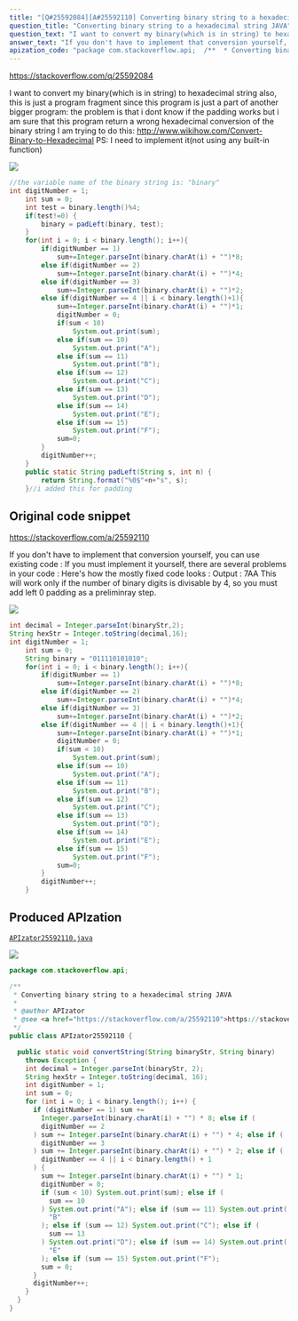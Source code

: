 ```yaml
---
title: "[Q#25592084][A#25592110] Converting binary string to a hexadecimal string JAVA"
question_title: "Converting binary string to a hexadecimal string JAVA"
question_text: "I want to convert my binary(which is in string) to hexadecimal string also, this is just a program fragment since this program is just a part of another bigger program: the problem is that i dont know if the padding works but i am sure that this program return a wrong hexadecimal conversion of the binary string I am trying to do this: http://www.wikihow.com/Convert-Binary-to-Hexadecimal PS: I need to implement it(not using any built-in function)"
answer_text: "If you don't have to implement that conversion yourself, you can use existing code : If you must implement it yourself, there are several problems in your code : Here's how the mostly fixed code looks : Output : 7AA This will work only if the number of binary digits is divisable by 4, so you must add left 0 padding as a preliminray step."
apization_code: "package com.stackoverflow.api;  /**  * Converting binary string to a hexadecimal string JAVA  *  * @author APIzator  * @see <a href=\"https://stackoverflow.com/a/25592110\">https://stackoverflow.com/a/25592110</a>  */ public class APIzator25592110 {    public static void convertString(String binaryStr, String binary)     throws Exception {     int decimal = Integer.parseInt(binaryStr, 2);     String hexStr = Integer.toString(decimal, 16);     int digitNumber = 1;     int sum = 0;     for (int i = 0; i < binary.length(); i++) {       if (digitNumber == 1) sum +=         Integer.parseInt(binary.charAt(i) + \"\") * 8; else if (         digitNumber == 2       ) sum += Integer.parseInt(binary.charAt(i) + \"\") * 4; else if (         digitNumber == 3       ) sum += Integer.parseInt(binary.charAt(i) + \"\") * 2; else if (         digitNumber == 4 || i < binary.length() + 1       ) {         sum += Integer.parseInt(binary.charAt(i) + \"\") * 1;         digitNumber = 0;         if (sum < 10) System.out.print(sum); else if (           sum == 10         ) System.out.print(\"A\"); else if (sum == 11) System.out.print(           \"B\"         ); else if (sum == 12) System.out.print(\"C\"); else if (           sum == 13         ) System.out.print(\"D\"); else if (sum == 14) System.out.print(           \"E\"         ); else if (sum == 15) System.out.print(\"F\");         sum = 0;       }       digitNumber++;     }   } }"
---
```


https://stackoverflow.com/q/25592084

I want to convert my binary(which is in string) to hexadecimal string also, this is just a program fragment since this program is just a part of another bigger program:
the problem is that i dont know if the padding works but i am sure that this program return a wrong hexadecimal conversion of the binary string I am trying to do this:
http://www.wikihow.com/Convert-Binary-to-Hexadecimal
PS: I need to implement it(not using any built-in function)


<div class="code-logo"><img src="/stackoverflow.png" /></div>

```java
//the variable name of the binary string is: "binary"
int digitNumber = 1;
    int sum = 0;
    int test = binary.length()%4;
    if(test!=0) {
        binary = padLeft(binary, test);
    }
    for(int i = 0; i < binary.length(); i++){
        if(digitNumber == 1)
            sum+=Integer.parseInt(binary.charAt(i) + "")*8;
        else if(digitNumber == 2)
            sum+=Integer.parseInt(binary.charAt(i) + "")*4;
        else if(digitNumber == 3)
            sum+=Integer.parseInt(binary.charAt(i) + "")*2;
        else if(digitNumber == 4 || i < binary.length()+1){
            sum+=Integer.parseInt(binary.charAt(i) + "")*1;
            digitNumber = 0;
            if(sum < 10)
                System.out.print(sum);
            else if(sum == 10)
                System.out.print("A");
            else if(sum == 11)
                System.out.print("B");
            else if(sum == 12)
                System.out.print("C");
            else if(sum == 13)
                System.out.print("D");
            else if(sum == 14)
                System.out.print("E");
            else if(sum == 15)
                System.out.print("F");
            sum=0;
        }
        digitNumber++;  
    }
    public static String padLeft(String s, int n) {
        return String.format("%0$"+n+"s", s);
    }//i added this for padding
```


## Original code snippet

https://stackoverflow.com/a/25592110

If you don&#x27;t have to implement that conversion yourself, you can use existing code :
If you must implement it yourself, there are several problems in your code :
Here&#x27;s how the mostly fixed code looks :
Output :
7AA
This will work only if the number of binary digits is divisable by 4, so you must add left 0 padding as a preliminray step.

<div class="code-logo"><img src="/stackoverflow.png" /></div>

```java
int decimal = Integer.parseInt(binaryStr,2);
String hexStr = Integer.toString(decimal,16);
int digitNumber = 1;
    int sum = 0;
    String binary = "011110101010";
    for(int i = 0; i < binary.length(); i++){
        if(digitNumber == 1)
            sum+=Integer.parseInt(binary.charAt(i) + "")*8;
        else if(digitNumber == 2)
            sum+=Integer.parseInt(binary.charAt(i) + "")*4;
        else if(digitNumber == 3)
            sum+=Integer.parseInt(binary.charAt(i) + "")*2;
        else if(digitNumber == 4 || i < binary.length()+1){
            sum+=Integer.parseInt(binary.charAt(i) + "")*1;
            digitNumber = 0;
            if(sum < 10)
                System.out.print(sum);
            else if(sum == 10)
                System.out.print("A");
            else if(sum == 11)
                System.out.print("B");
            else if(sum == 12)
                System.out.print("C");
            else if(sum == 13)
                System.out.print("D");
            else if(sum == 14)
                System.out.print("E");
            else if(sum == 15)
                System.out.print("F");
            sum=0;
        }
        digitNumber++;  
    }
```

## Produced APIzation

[`APIzator25592110.java`](https://github.com/blind-papers/apization-temp-data/raw/main/search/APIzator25592110.java)

<div class="code-logo"><img src="/apizator.png" /></div>

```java
package com.stackoverflow.api;

/**
 * Converting binary string to a hexadecimal string JAVA
 *
 * @author APIzator
 * @see <a href="https://stackoverflow.com/a/25592110">https://stackoverflow.com/a/25592110</a>
 */
public class APIzator25592110 {

  public static void convertString(String binaryStr, String binary)
    throws Exception {
    int decimal = Integer.parseInt(binaryStr, 2);
    String hexStr = Integer.toString(decimal, 16);
    int digitNumber = 1;
    int sum = 0;
    for (int i = 0; i < binary.length(); i++) {
      if (digitNumber == 1) sum +=
        Integer.parseInt(binary.charAt(i) + "") * 8; else if (
        digitNumber == 2
      ) sum += Integer.parseInt(binary.charAt(i) + "") * 4; else if (
        digitNumber == 3
      ) sum += Integer.parseInt(binary.charAt(i) + "") * 2; else if (
        digitNumber == 4 || i < binary.length() + 1
      ) {
        sum += Integer.parseInt(binary.charAt(i) + "") * 1;
        digitNumber = 0;
        if (sum < 10) System.out.print(sum); else if (
          sum == 10
        ) System.out.print("A"); else if (sum == 11) System.out.print(
          "B"
        ); else if (sum == 12) System.out.print("C"); else if (
          sum == 13
        ) System.out.print("D"); else if (sum == 14) System.out.print(
          "E"
        ); else if (sum == 15) System.out.print("F");
        sum = 0;
      }
      digitNumber++;
    }
  }
}

```